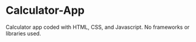 # Calculator-App

Calculator app coded with HTML, CSS, and Javascript. No frameworks or libraries used.
